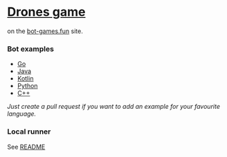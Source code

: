 # [Drones game](https://bot-games.fun/drones) 
on the [bot-games.fun](https://bot-games.fun) site.

### Bot examples
* [Go](bot-example/go)
* [Java](bot-example/java)
* [Kotlin](bot-example/kotlin)
* [Python](bot-example/python)
* [C++](bot-example/cpp20)


*Just create a pull request if you want to add an example for your favourite language.*

### Local runner
See [README](https://github.com/bot-games/drones/tree/master/cmd/localrunner)
